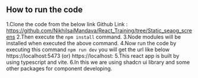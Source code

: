 How to run the code
---------------------
1.Clone the code from the below link 
     Github Link : https://github.com/NikhilsaiMandava/React_Training/tree/Static_seaog_screens
2.Then execute the `npm install` command.
3.Node modules will be installed when executed the above command.
4.Now run the code by executing this command `npm run dev` you will get the url like below
   https://localhost:5473 (or) https://localhost:<PortNumber>
5.This react app is built by using typescript and vite.
6.In this we are using shadcn ui library and some other packages for component developing.